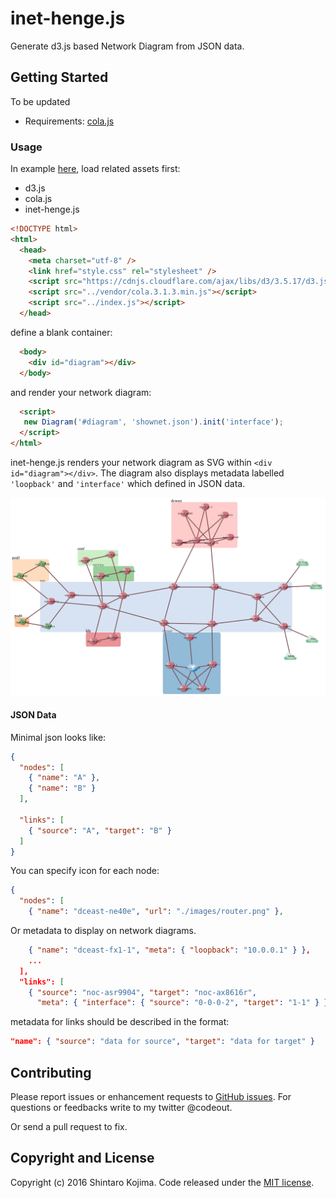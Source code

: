 # inet-henge.js

Generate d3.js based Network Diagram from JSON data.

## Getting Started

To be updated

* Requirements: [cola.js](http://marvl.infotech.monash.edu/webcola/)

### Usage

In example [here](example/shownet.html), load related assets first:

* d3.js
* cola.js
* inet-henge.js

```html
<!DOCTYPE html>
<html>
  <head>
    <meta charset="utf-8" />
    <link href="style.css" rel="stylesheet" />
    <script src="https://cdnjs.cloudflare.com/ajax/libs/d3/3.5.17/d3.js"></script>
    <script src="../vendor/cola.3.1.3.min.js"></script>
    <script src="../index.js"></script>
  </head>
```

define a blank container:


```html
  <body>
    <div id="diagram"></div>
  </body>
```

and render your network diagram:

```html
  <script>
   new Diagram('#diagram', 'shownet.json').init('interface');
  </script>
</html>
```

inet-henge.js renders your network diagram as SVG within ```<div id="diagram"></div>```. The diagram also displays metadata labelled ```'loopback'``` and ```'interface'``` which defined in JSON data.

![Shownet2016 example](example/images/shownet.png)


#### JSON Data

Minimal json looks like:

```json
{
  "nodes": [
    { "name": "A" },
    { "name": "B" }
  ],

  "links": [
    { "source": "A", "target": "B" }
  ]
}
```

You can specify icon for each node:

```json
{
  "nodes": [
    { "name": "dceast-ne40e", "url": "./images/router.png" },
```

Or metadata to display on network diagrams.

```json
    { "name": "dceast-fx1-1", "meta": { "loopback": "10.0.0.1" } },
    ...
  ],
  "links": [
    { "source": "noc-asr9904", "target": "noc-ax8616r",
      "meta": { "interface": { "source": "0-0-0-2", "target": "1-1" } }
```

metadata for links should be described in the format:

```json
"name": { "source": "data for source", "target": "data for target" }
```

## Contributing

Please report issues or enhancement requests to [GitHub issues](https://github.com/codeout/inet-henge/issues).
For questions or feedbacks write to my twitter @codeout.

Or send a pull request to fix.


## Copyright and License

Copyright (c) 2016 Shintaro Kojima. Code released under the [MIT license](LICENSE).
